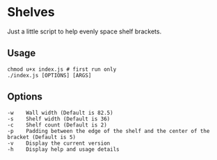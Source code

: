 # Shelves

Just a little script to help evenly space shelf brackets.

## Usage

```shell
chmod u+x index.js # first run only
./index.js [OPTIONS] [ARGS]
```

## Options

```shell
-w    Wall width (Default is 82.5)
-s    Shelf width (Default is 36)
-c    Shelf count (Default is 2)
-p    Padding between the edge of the shelf and the center of the bracket (Default is 5)
-v    Display the current version
-h    Display help and usage details
```
